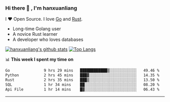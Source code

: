 ### Hi there 👋 , I'm hanxuanliang

<!--
**hanxuanliang/hanxuanliang** is a ✨ _special_ ✨ repository because its `README.md` (this file) appears on your GitHub profile.

Here are some ideas to get you started:

- 🔭 I’m currently working on ...
- 🌱 I’m currently learning ...
- 👯 I’m looking to collaborate on ...
- 🤔 I’m looking for help with ...
- 💬 Ask me about ...
- 📫 How to reach me: ...
- 😄 Pronouns: ...
- ⚡ Fun fact: ...
-->
I ❤ Open Source. I love [Go](https://golang.org) and [Rust](https://www.rust-lang.org/zh-CN/).

* Long-time Golang user
* A novice Rust learner
* A developer who loves databases

[![hanxuanliang's github stats](https://github-readme-stats.vercel.app/api/top-langs/?username=hanxuanliang&hide=html)](https://github.com/anuraghazra/github-readme-stats)
[![Top Langs](https://github-readme-stats.vercel.app/api?username=hanxuanliang&show_icons=true&count_private=true&line_height=40)](https://github.com/anuraghazra/github-readme-stats)

📊 **This week I spent my time on**
<!--START_SECTION:waka-->

```txt
Go               9 hrs 29 mins   ████████████▒░░░░░░░░░░░░   49.46 %
Python           2 hrs 45 mins   ███▓░░░░░░░░░░░░░░░░░░░░░   14.35 %
Rust             2 hrs 35 mins   ███▒░░░░░░░░░░░░░░░░░░░░░   13.50 %
SQL              1 hr 34 mins    ██░░░░░░░░░░░░░░░░░░░░░░░   08.20 %
Api File         1 hr 14 mins    █▓░░░░░░░░░░░░░░░░░░░░░░░   06.43 %
```

<!--END_SECTION:waka-->

***
